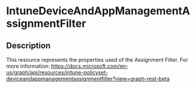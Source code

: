 
# IntuneDeviceAndAppManagementAssignmentFilter

## Description

This resource represents the properties used of the Assignment Filter.
For more information: https://docs.microsoft.com/en-us/graph/api/resources/intune-policyset-deviceandappmanagementassignmentfilter?view=graph-rest-beta

